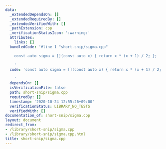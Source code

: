 ```yaml
---
data:
  _extendedDependsOn: []
  _extendedRequiredBy: []
  _extendedVerifiedWith: []
  _pathExtension: cpp
  _verificationStatusIcon: ':warning:'
  attributes:
    links: []
  bundledCode: '#line 1 "short-snip/sigma.cpp"

    const auto sigma = [](const auto x) { return x * (x + 1) / 2; };

    '
  code: 'const auto sigma = [](const auto x) { return x * (x + 1) / 2; };

    '
  dependsOn: []
  isVerificationFile: false
  path: short-snip/sigma.cpp
  requiredBy: []
  timestamp: '2020-10-24 12:55:26+09:00'
  verificationStatus: LIBRARY_NO_TESTS
  verifiedWith: []
documentation_of: short-snip/sigma.cpp
layout: document
redirect_from:
- /library/short-snip/sigma.cpp
- /library/short-snip/sigma.cpp.html
title: short-snip/sigma.cpp
---
```

